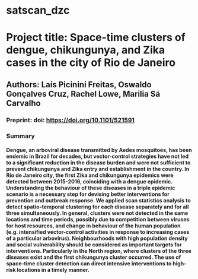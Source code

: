 # satscan_dzc

# Project title: Space-time clusters of dengue, chikungunya, and Zika cases in the city of Rio de Janeiro
## Authors: Laís Picinini Freitas, Oswaldo Gonçalves Cruz, Rachel Lowe, Marilia Sá Carvalho
### Preprint: doi: https://doi.org/10.1101/521591

### Summary
####  Dengue, an arboviral disease transmitted by Aedes mosquitoes, has been endemic in Brazil for decades, but vector-control strategies have not led to a significant reduction in the disease burden and were not sufficient to prevent chikungunya and Zika entry and establishment in the country. In Rio de Janeiro city, the first Zika and chikungunya epidemics were detected between 2015-2016, coinciding with a dengue epidemic. Understanding the behaviour of these diseases in a triple epidemic scenario is a necessary step for devising better interventions for prevention and outbreak response. We applied scan statistics analysis to detect spatio-temporal clustering for each disease separately and for all three simultaneously. In general, clusters were not detected in the same locations and time periods, possibly due to competition between viruses for host resources, and change in behaviour of the human population (e.g. intensified vector-control activities in response to increasing cases of a particular arbovirus). Neighbourhoods with high population density and social vulnerability should be considered as important targets for interventions. Particularly in the North region, where clusters of the three diseases exist and the first chikungunya cluster occurred. The use of space-time cluster detection can direct intensive interventions to high-risk locations in a timely manner.
